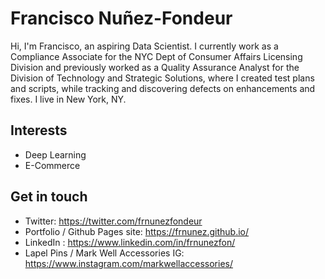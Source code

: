 # Francisco Nuñez-Fondeur
Hi, I'm Francisco, an aspiring Data Scientist. I currently work as a Compliance Associate for the NYC Dept of Consumer Affairs Licensing Division and previously worked as a Quality Assurance Analyst for the Division of Technology and Strategic Solutions, where I created test plans and scripts, while tracking and discovering defects on enhancements and fixes. I live in New York, NY.

## Interests
- Deep Learning
- E-Commerce

## Get in touch
- Twitter: https://twitter.com/frnunezfondeur
- Portfolio / Github Pages site: https://frnunez.github.io/
- LinkedIn : https://www.linkedin.com/in/frnunezfon/
- Lapel Pins / Mark Well Accessories IG: https://www.instagram.com/markwellaccessories/
